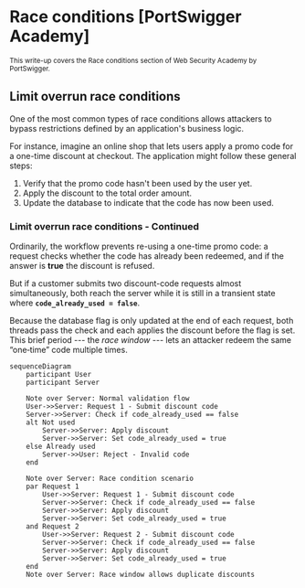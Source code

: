 # Race conditions [PortSwigger Academy]

<sup>This write-up covers the Race conditions section of Web Security Academy by PortSwigger.</sup>

## Limit overrun race conditions

One of the most common types of race conditions allows attackers to bypass restrictions defined by an application's business logic. 

For instance, imagine an online shop that lets users apply a promo code for a one-time discount at checkout. The application might follow these general steps:

1. Verify that the promo code hasn't been used by the user yet.
2. Apply the discount to the total order amount.
3. Update the database to indicate that the code has now been used.

### Limit overrun race conditions - Continued

Ordinarily, the workflow prevents re-using a one-time promo code: a request checks whether the code has already been redeemed, and if the answer is __true__ the discount is refused.

But if a customer submits two discount-code requests almost simultaneously, both reach the server while it is still in a transient state where __`code_already_used = false`__.

Because the database flag is only updated at the end of each request, both threads pass the check and each applies the discount before the flag is set. This brief period --- the _race window_ ---  lets an attacker redeem the same “one‑time” code multiple times.

```mermaid
sequenceDiagram
    participant User
    participant Server

    Note over Server: Normal validation flow
    User->>Server: Request 1 - Submit discount code
    Server->>Server: Check if code_already_used == false
    alt Not used
        Server->>Server: Apply discount
        Server->>Server: Set code_already_used = true
    else Already used
        Server->>User: Reject - Invalid code
    end

    Note over Server: Race condition scenario
    par Request 1
        User->>Server: Request 1 - Submit discount code
        Server->>Server: Check if code_already_used == false
        Server->>Server: Apply discount
        Server->>Server: Set code_already_used = true
    and Request 2
        User->>Server: Request 2 - Submit discount code
        Server->>Server: Check if code_already_used == false
        Server->>Server: Apply discount
        Server->>Server: Set code_already_used = true
    end
    Note over Server: Race window allows duplicate discounts
```

